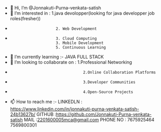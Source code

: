 - 👋 Hi, I’m @Jonnakuti-Purna-venkata-satish
- 👀 I’m interested in :  1.java devolopper(looking for java developper job roles(fresher))
-                         2. Web Development 
-                         3. Cloud Computing
                          3. Mobile Development
                          5. Continuous Learning
- 🌱 I’m currently learning  :-  JAVA FULL STACK
- 💞️ I’m looking to collaborate on :  1.Professional Networking
-                                     2.Online Collaboration Platforms
-                                     3.Developer Communities
-                                     4.Open-Source Projects
- 📫 How to reach me :-
                        LINKEDLN : https://www.linkedin.com/in/jonnakuti-purna-venkata-satish-24b13627b/
                          GITHUB :https://github.com/Jonnakuti-Purna-venkata-satish
                          MAIL   :2201600005mca@gmail.com
                        PHONE NO : 7675925464
                                   7569800301


